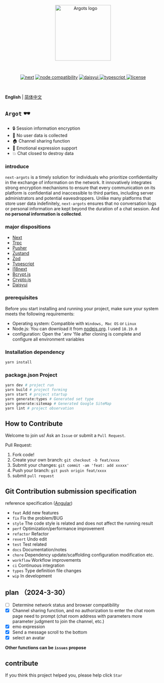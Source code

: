 <p align="center">
  <a href="https://argots.cn/" target="_blank" rel="noopener noreferrer">
    <img width="180" src="https://argots.cn/logo.svg" alt="Argots logo">
  </a>
</p>
<br/>
<p align="center">
  <a href="https://npmjs.com/package/next"><img src="https://img.shields.io/badge/next-%3E%3D14.2.2-black" alt="next"></a>
  <a href="https://nodejs.org/en/about/previous-releases"><img src="https://img.shields.io/badge/node-%3E%3D18.19.0-green" alt="node compatibility"></a>
	    <a href="https://element-plus.gitee.io/#/zh-CN/component/changelog" target="_blank">
	        <img src="https://img.shields.io/badge/daisyui-%3E2.3.0-%231ad1a5" alt="daisyui">
	    </a>
		<a href="https://www.tslang.cn/" target="_blank">
         <img src="https://img.shields.io/badge/typescript-%3E5-blue" alt="typescript">
	    </a>
		<a href="https://gitee.com/abc1612565136/vite-admin/blob/master/LICENSE" target="_blank">
		    <img src="https://img.shields.io/badge/LICENSE-MIT-success" alt="license">
		</a>
</p>
<br/>

**English** | [简体中文](./README-zh.md)

## `Argot` 🕶️

- 🔒 Session information encryption
- 👥 No user data is collected
- 🏠 Channel sharing function
- 🥰 Emotional expression support
- 💥 Chat closed to destroy data

### introduce

`next-argots` is a timely solution for individuals who prioritize confidentiality in the exchange of information on the network. It innovatively integrates strong encryption mechanisms to ensure that every communication on its platform is confidential and inaccessible to third parties, including server administrators and potential eavesdroppers. Unlike many platforms that store user data indefinitely, `next-argots` ensures that no conversation logs or personal information are kept beyond the duration of a chat session. And **no personal information is collected**.

### major dispositions

- [Next](https://nextjs.org/docs)
- [Trpc](https://trpc.io/docs/quickstart)
- [Pusher](https://pusher.com/docs/channels/getting_started/javascript/?ref=docs-index)
- [Zustand](https://zustand-demo.pmnd.rs/)
- [Zod](https://zod.dev/)
- [Typescript](https://www.tslang.cn/docs/home.html)
- [I18next](https://www.i18next.com/)
- [Bcrypt.js](https://github.com/dcodeIO/bcrypt.js)
- [Crypto.js](https://cryptojs.gitbook.io/docs)
- [Daisyui](https://daisyui.com/)

### prerequisites

Before you start installing and running your project, make sure your system meets the following requirements:

- Operating system: Compatible with `Windows, Mac OS` or `Linux`
- Node.js: You can download it from [nodejs.org](https://nodejs.org/). I used `18.19.0`
- configuration: Open the '.env 'file after cloning is complete and configure all environment variables

### Installation dependency

```bash
yarn install
```

### package.json Project

```bash
yarn dev # project run
yarn build # project forming
yarn start # project startup
yarn generate:types # Generated set type
yarn generate:sitemap # Generated Google SiteMap
yarn lint # project observation
```

## How to Contribute

Welcome to join us! Ask an `Issue` or submit a `Pull Request`.

Pull Request:

1. Fork code!
2. Create your own branch: `git checkout -b feat/xxxx`
3. Submit your changes: `git commit -am 'feat: add xxxxx'`
4. Push your branch: `git push origin feat/xxxx`
5. submit `pull request`

## Git Contribution submission specification

reference specification ([Angular](https://github.com/conventional-changelog/conventional-changelog/tree/master/packages/conventional-changelog-angular))

- `feat` Add new features
- `fix` Fix the problem/BUG
- `style` The code style is related and does not affect the running result
- `perf` Optimization/performance improvement
- `refactor` Refactor
- `revert` Undo edit
- `test` Test related
- `docs` Documentation/notes
- `chore` Dependency update/scaffolding configuration modification etc.
- `workflow` Workflow improvements
- `ci` Continuous integration
- `types` Type definition file changes
- `wip` In development

## plan （2024-3-30）

- [ ] Determine network status and browser compatibility
- [x] Channel sharing function, and no authorization to enter the chat room page need to prompt (chat room address with parameters more parameter judgment to join the channel, etc.)
- [x] emo expression
- [x] Send a message scroll to the bottom
- [x] select an avatar

**Other functions can be `issues` propose**

## contribute

If you think this project helped you, please help click `Star`
